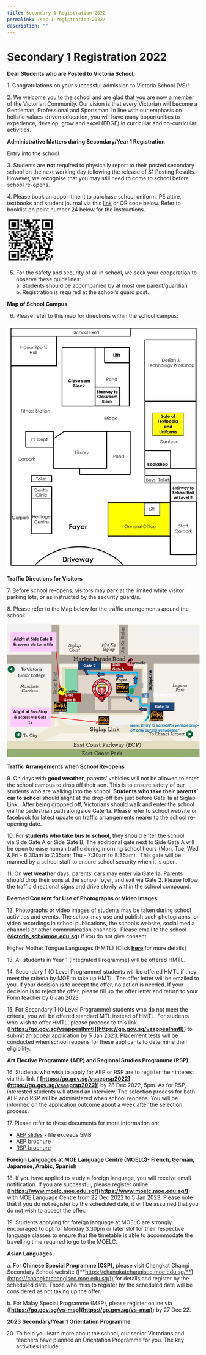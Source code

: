 ```yaml
---
title: Secondary 1 Registration 2022
permalink: /sec-1-registration-2022/
description: ""
---
```

# **Secondary 1 Registration 2022**

**Dear Students who are Posted to Victoria School,**

1\.  Congratulations on your successful admission to Victoria School (VS)!

2\.  We welcome you to the school and are glad that you are now a member of the Victorian Community. Our vision is that every Victorian will become a Gentleman, Professional and Sportsman. In line with our emphasis on holistic values-driven education, you will have many opportunities to experience, develop, grow and excel (EDGE) in curricular and co-curricular activities.

**Administrative Matters during Secondary/Year 1 Registration**

Entry into the school

3\.  Students are **not** required to physically report to their posted secondary school on the next working day following the release of S1 Posting Results. However, we recognise that you may still need to come to school before school re-opens.

4\.  Please book an appointment to purchase school uniform, PE attire, textbooks and student journal via this [link](https://www.picktime.com/popularschool) or QR code below. Refer to booklist on point number 24 below for the instructions.

<img src="/images/Sec-Year-1-2023-Booklist-QR-Code.png" 
     style="width:25%">

5.  For the safety and security of all in school, we seek your cooperation to observe these guidelines:   
    a.  Students should be accompanied by at most one parent/guardian   
    b.  Registration is required at the school’s guard post.
		
**Map of School Campus**

6.  Please refer to this map for directions within the school campus:

![](/images/Map-of-School-Campus-.jpg)

**Traffic Directions for Visitors**

7\.  Before school re-opens, visitors may park at the limited white visitor parking lots, or as instructed by the security guard/s.

8\.  Please refer to the Map below for the traffic arrangements around the school:

![](/images/VS-Traffic-Map-Dec-2022-Updated-768x531.png)

**Traffic Arrangements when School Re-opens**

9\.  On days with **good weather**, parents’ vehicles will not be allowed to enter the school campus to drop off their son. This is to ensure safety of our students who are walking into the school. **Students who take their parents’ car to school** should alight at the drop-off bay just before Gate 1a at Siglap Link.  After being dropped off, Victorians should walk and enter the school via the pedestrian path alongside Gate 1a. Please refer to school website or facebook for latest update on traffic arrangements nearer to the school re-opening date.

10\.  For **students who take bus to school**, they should enter the school via Side Gate A or Side Gate B, The additional gate next to Side Gate A will be open to ease human traffic during morning school hours (Mon, Tue, Wed & Fri - 6:30am to 7:35am; Thu - 7:30am to 8:35am).  This gate will be manned by a school staff to ensure school security when it is open.

11\.  On **wet weather** days, parents’ cars may enter via Gate 1a. Parents should drop their sons at the school foyer, and exit via Gate 2. Please follow the traffic directional signs and drive slowly within the school compound.

**Deemed Consent for Use of Photographs or Video Images**

12\.  Photographs or video images of students may be taken during school activities and events. The school may use and publish such photographs, or video recordings in school publications, the school’s website, social media channels or other communication channels.  Please email to the school ([**victoria\_sch@moe.edu.sg**](mailto:victoria_sch@moe.edu.sg)) if you do not give consent.

Higher Mother Tongue Languages (HMTL) \[Click **[here](/files/18-2022-Sec-1-registration-MTL_updated-20122022.pdf)** for more details\]

13\.  All students in Year 1 (Integrated Programme) will be offered HMTL.

14\.  Secondary 1 (O Level Programme) students will be offered HMTL if they meet the criteria by MOE to take up HMTL. The offer letter will be emailed to you. If your decision is to accept the offer, no action is needed. If your decision is to reject the offer, please fill up the offer letter and return to your Form teacher by 6 Jan 2023.

15\.  For Secondary 1 (O Level Programme) students who do not meet the criteria, you will be offered standard MTL instead of HMTL. For students who wish to offer HMTL, please proceed to this link (**[https://go.gov.sg/vsappealhmtl](https://go.gov.sg/vsappealhmtl)**) to submit an appeal application by 5 Jan 2023. Placement tests will be conducted when school reopens for these applicants to determine their eligibility.

**Art Elective Programme (AEP) and Regional Studies Programme (RSP)**

16\.  Students who wish to apply for AEP or RSP are to register their interest via this link ( **[https://go.gov.sg/vsaeprsp2022](https://go.gov.sg/vsaeprsp2022)**) by 28 Dec 2022, 5pm. As for RSP, interested students will attend an interview. The selection process for both AEP and RSP will be administered when school reopens. You will be informed on the application outcome about a week after the selection process.

17\.  Please refer to these documents for more information on:
*   [AEP slides](https://victoria.moe.edu.sg/wp-content/uploads/2022/12/10a.-2022-AEP-slides.pdf) - file exceeds 5MB
*   [AEP brochure](/files/10b-2022-AEP-Brochure.pdf)
*   [RSP brochure](/files/11-2022-RSP-brochure.pdf)

**Foreign Languages at MOE Language Centre (MOELC)- French, German, Japanese, Arabic, Spanish**

18\.  If you have applied to study a foreign language, you will receive email notification. If you are successful, please register online (**[https://www.moelc.moe.edu.sg/](https://www.moelc.moe.edu.sg/)**) with MOE Language Centre from 22 Dec 2022 to 5 Jan 2023. Please note that if you do not register by the scheduled date, it will be assumed that you do not wish to accept the offer.

19\.  Students applying for foreign language at MOELC are strongly encouraged to opt for Monday 3.30pm or later slot for their respective language classes to ensure that the timetable is able to accommodate the travelling time required to go to the MOELC.

**Asian Languages**

a\.  For **Chinese Special Programme (CSP),** please visit Changkat Changi Secondary School website ([**https://changkatchangisec.moe.edu.sg/**](https://changkatchangisec.moe.edu.sg/)) for details and register by the scheduled date. Those who miss to register by the scheduled date will be considered as not taking up the offer.

b\.  For Malay Special Programme (MSP), please register online via (**[https://go.gov.sg/vs-msp](https://go.gov.sg/vs-msp)**) by 27 Dec 22.

**2023** **Secondary/Year 1** **Orientation Programme**

20.  To help you learn more about the school, our senior Victorians and teachers have planned an Orientation Programme for you. The key activities include: